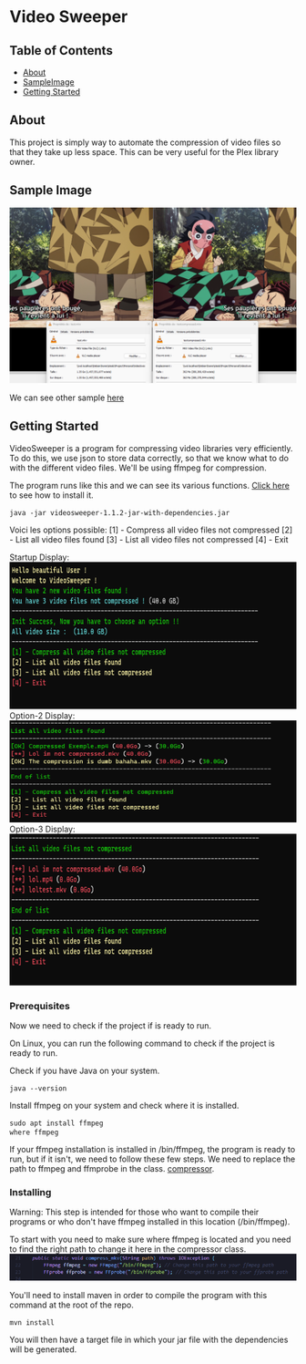 # Video Sweeper

## Table of Contents

- [About](#about)
- [SampleImage](#sampleimage)
- [Getting Started](#getting_started)

## About <a name = "about"></a>

This project is simply way to automate the compression of video files so that they take up less space. This can be very useful for the Plex library owner.

## Sample Image <a name = "sampleimage"></a>
![Exemple Image](https://github.com/SstealzZ/VideoSweeper/blob/main/image/exemple.png)

We can see other sample [here](image/)

## Getting Started <a name = "getting_started"></a>

VideoSweeper is a program for compressing video libraries very efficiently. To do this, we use json to store data correctly, so that we know what to do with the different video files. We'll be using ffmpeg for compression. 

The program runs like this and we can see its various functions.
[Click here](#prec) to see how to install it.

```
java -jar videosweeper-1.1.2-jar-with-dependencies.jar
```

Voici les options possible:
[1] - Compress all video files not compressed
[2] - List all video files found
[3] - List all video files not compressed
[4] - Exit

Startup Display:
<img src="image/Startup.png" height="258">
Option-2 Display:
<img src="image/Option-2.png">
Option-3 Display:
<img src="image/Option-3.png" height="266">


### Prerequisites <a name = "prec"></a>

Now we need to check if the project if is ready to run.

On Linux, you can run the following command to check if the project is ready to run.

Check if you have Java on your system.

```
java --version
```

Install ffmpeg on your system and check where it is installed.
```
sudo apt install ffmpeg
where ffmpeg
```
If your ffmpeg installation is installed in /bin/ffmpeg, the program is ready to run, but if it isn't, we need to follow these few steps.
We need to replace the path to ffmpeg and ffmprobe in the class. [compressor](/src/main/java/fr/sstealzz/utilities/Compressor.java).


### Installing

Warning: This step is intended for those who want to compile their programs or who don't have ffmpeg installed in this location (/bin/ffmpeg).

To start with you need to make sure where ffmpeg is located and you need to find the right path to change it here in the compressor class.
<img src="image/Warning.png">

You'll need to install maven in order to compile the program with this command at the root of the repo.
```
mvn install
```

You will then have a target file in which your jar file with the dependencies will be generated.